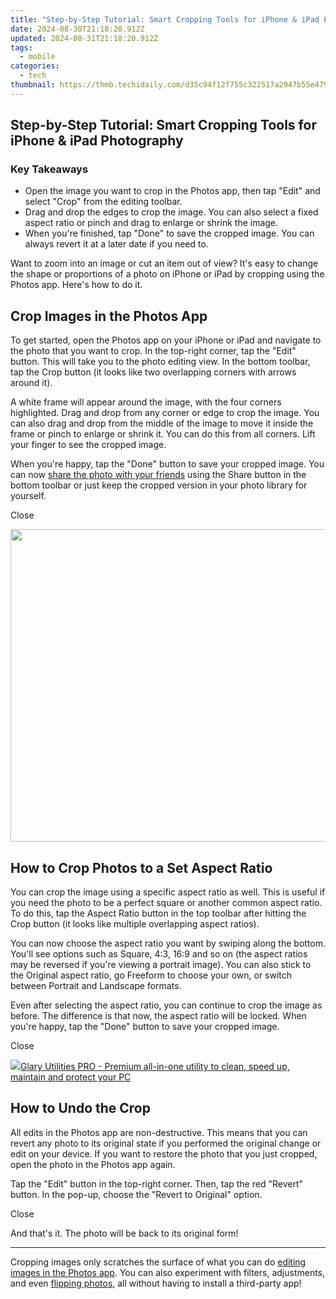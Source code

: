 ```yaml
---
title: "Step-by-Step Tutorial: Smart Cropping Tools for iPhone & iPad Photography"
date: 2024-08-30T21:18:20.912Z
updated: 2024-08-31T21:18:20.912Z
tags:
  - mobile
categories:
  - tech
thumbnail: https://thmb.techidaily.com/d35c94f12f755c322517a2947b55e4796f16febf7bfe5d4d03e4ed968b83a331.jpg
---
```


## Step-by-Step Tutorial: Smart Cropping Tools for iPhone & iPad Photography

### Key Takeaways

* Open the image you want to crop in the Photos app, then tap "Edit" and select "Crop" from the editing toolbar.
* Drag and drop the edges to crop the image. You can also select a fixed aspect ratio or pinch and drag to enlarge or shrink the image.
* When you're finished, tap "Done" to save the cropped image. You can always revert it at a later date if you need to.

 Want to zoom into an image or cut an item out of view? It's easy to change the shape or proportions of a photo on iPhone or iPad by cropping using the Photos app. Here's how to do it.

##  Crop Images in the Photos App

 To get started, open the Photos app on your iPhone or iPad and navigate to the photo that you want to crop. In the top-right corner, tap the "Edit" button. This will take you to the photo editing view. In the bottom toolbar, tap the Crop button (it looks like two overlapping corners with arrows around it).

 A white frame will appear around the image, with the four corners highlighted. Drag and drop from any corner or edge to crop the image. You can also drag and drop from the middle of the image to move it inside the frame or pinch to enlarge or shrink it. You can do this from all corners. Lift your finger to see the cropped image.

 When you're happy, tap the "Done" button to save your cropped image. You can now [share the photo with your friends](https://program-issues.techidaily.com/definitive-guide-for-resolving-dauntless-pc-stability-issues-and-crashes/) using the Share button in the bottom toolbar or just keep the cropped version in your photo library for yourself.

Close 

<!-- affiliate ads begin -->
<a href="https://appsumo.8odi.net/c/5597632/2087407/7443" target="_top" id="2087407"><img src="//a.impactradius-go.com/display-ad/7443-2087407" border="0" alt="" width="600" height="500"/></a><img height="0" width="0" src="https://appsumo.8odi.net/i/5597632/2087407/7443" style="position:absolute;visibility:hidden;" border="0" />
<!-- affiliate ads end -->
##  How to Crop Photos to a Set Aspect Ratio

 You can crop the image using a specific aspect ratio as well. This is useful if you need the photo to be a perfect square or another common aspect ratio. To do this, tap the Aspect Ratio button in the top toolbar after hitting the Crop button (it looks like multiple overlapping aspect ratios).

 You can now choose the aspect ratio you want by swiping along the bottom. You'll see options such as Square, 4:3, 16:9 and so on (the aspect ratios may be reversed if you're viewing a portrait image). You can also stick to the Original aspect ratio, go Freeform to choose your own, or switch between Portrait and Landscape formats.

 Even after selecting the aspect ratio, you can continue to crop the image as before. The difference is that now, the aspect ratio will be locked. When you're happy, tap the "Done" button to save your cropped image.

Close 

<!-- affiliate ads begin -->
<a href="https://order.glarysoft.com/order/checkout.php?PRODS=4535075&QTY=1&AFFILIATE=108875&CART=1"><img src="https://secure.avangate.com/images/merchant/6734fa703f6633ab896eecbdfad8953a/products/GU-500_672.png" border="0">Glary Utilities PRO -  Premium all-in-one utility to clean, speed up, maintain and protect your PC</a>
<!-- affiliate ads end -->
##  How to Undo the Crop

 All edits in the Photos app are non-destructive. This means that you can revert any photo to its original state if you performed the original change or edit on your device. If you want to restore the photo that you just cropped, open the photo in the Photos app again.

 Tap the "Edit" button in the top-right corner. Then, tap the red "Revert" button. In the pop-up, choose the "Revert to Original" option.

Close 

 And that's it. The photo will be back to its original form!

---

 Cropping images only scratches the surface of what you can do [editing images in the Photos app](https://screen-recording.techidaily.com/new-2024-approved-android-capture-king-spam-free-edition/). You can also experiment with filters, adjustments, and even [flipping photos](https://on-screen-recording.techidaily.com/new-2024-approved-mastering-xbox-live-top-four-recording-techniques/), all without having to install a third-party app!

<ins class="adsbygoogle"
     style="display:block"
     data-ad-format="autorelaxed"
     data-ad-client="ca-pub-7571918770474297"
     data-ad-slot="1223367746"></ins>



<ins class="adsbygoogle"
     style="display:block"
     data-ad-client="ca-pub-7571918770474297"
     data-ad-slot="8358498916"
     data-ad-format="auto"
     data-full-width-responsive="true"></ins>


